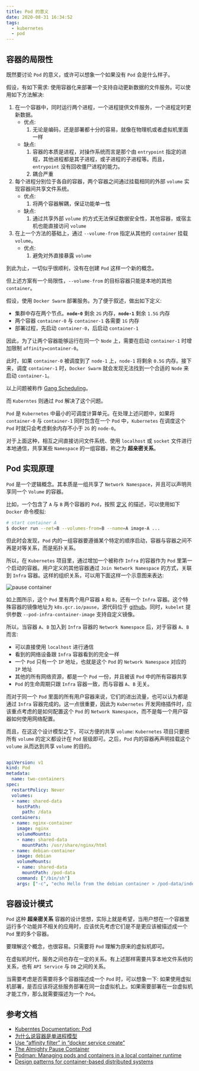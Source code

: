 ```yaml
---
title: Pod 的意义
date: 2020-08-31 16:34:52
tags:
  - kubernetes
  - pod
---
```


## 容器的局限性

既然要讨论 `Pod` 的意义，或许可以想象一个如果没有 `Pod` 会是什么样子。

假设，有如下需求: 使用容器化来部署一个支持自动更新数据的文件服务。可以使用如下方法解决:

1. 在一个容器中，同时运行两个进程，一个进程提供文件服务，一个进程定时更新数据。
    * 优点:
        1. 无论是编码，还是部署都十分的容易，就像在物理机或者虚拟机里面一样
    * 缺点:
        1. 容器的本质是进程，对操作系统而言是那个由 `entrypoint` 指定的进程，其他进程都是其子进程，或子进程的子进程等。而且，`entrypoint` 没有回收僵尸进程的能力。
        2. 耦合严重
1. 每个进程分别位于各自的容器，两个容器之间通过挂载相同的外部 `volume` 实现容器间共享文件系统。
    * 优点:
        1. 将两个容器解耦，保证功能单一性
    * 缺点:
        1. 通过共享外部 `volume` 的方式无法保证数据安全性，其他容器，或宿主机也能直接访问 `volume`
1. 在上一个方法的基础上，通过 `--volume-from` 指定从其他的 `container` 挂载 `volume`。
    * 优点:
        1. 避免对外直接暴露 `volume`

到此为止，一切似乎很顺利，没有在创建 `Pod` 这样一个新的概念。

但上述方案有一个局限性，`--volume-from` 的目标容器只能是本地的其他 `container`。

假设，使用 `Docker Swarm` 部署服务。为了便于叙述，做出如下定义:

* 集群中存在两个节点。**`node-0`** 剩余 `2G` 内存，**`node-1`** 剩余 `1.5G` 内存
* 两个容器 `container-0` 与 `container-1` 各需要 `1G` 内存
* 部署过程，先启动 `container-0`，后启动 `container-1`

因此，为了让两个容器能够运行在同一个 `Node` 上，需要在启动 `container-1` 时增加限制 `affinity=container-0`。

此时，如果 `container-0` 被调度到了 `node-1` 上，`node-1` 将剩余 `0.5G` 内存。接下来，调度 `container-1` 时，`Docker Swarm` 就会发现无法找到一个合适的 `Node` 来启动 `container-1`。

以上问题被称作 [Gang Scheduling](https://en.wikipedia.org/wiki/Gang_scheduling)。

而 `Kuberntes` 则通过 `Pod` 解决了这个问题。

`Pod` 是 `Kubernetes` 中最小的可调度计算单元。在处理上述问题中，如果将 `container-0` 与 `container-1` 同时包含在一个 `Pod` 中，`Kubernetes` 在调度这个 `Pod` 时就只会考虑剩余内存不小于 `2G` 的 `node-0`。

对于上面这种，相互之间直接访问文件系统、使用 `localhost` 或 `socket` 文件进行本地通信，共享某些 `Namespace` 的一组容器，称之为 **超亲密关系**。

## Pod 实现原理

`Pod` 是一个逻辑概念。其本质是一组共享了 `Network Namespace`，并且可以声明共享同一个 `Volume` 的容器。

比如，一个包含了 `A` 与 `B` 两个容器的 `Pod`，按照 [定义](https://kubernetes.io/docs/concepts/workloads/pods/#what-is-a-pod) 的描述，可以使用如下 `Docker` 命令模拟:

``` bash
# start container A
$ docker run --net=B --volumes-from=B --name=A image-A ...
```

但此时会发现，`Pod` 内的一组容器要遵循某个特定的顺序启动，容器与容器之间不再是对等关系，而是拓扑关系。

所以，在 `Kubernetes` 项目里，通过增加一个被称作 `Infra` 的容器作为 `Pod` 里第一个启动的容器。用户定义的其他容器通过 `Join Network Namespace` 的方式，关联到 `Infra` 容器。这样的组织关系，可以用下面这样一个示意图来表达:

![pause container](/images/why-do-we-need-pods/01.png)

如上图所示，这个 `Pod` 里有两个用户容器 `A` 和 `B`，还有一个 `Infra` 容器。这个特殊容器的镜像地址为 `k8s.gcr.io/pause`，源代码位于 [github](https://github.com/kubernetes/kubernetes/blob/master/build/pause/pause.c)。同时，`kubelet` 提供参数 `--pod-infra-container-image` 支持自定义镜像。

所以，当容器 `A`、`B` 加入到 `Infra` 容器的 `Network Namespace` 后，对于容器 `A`、`B` 而言:

* 可以直接使用 `localhost` 进行通信
* 看到的网络设备跟 `Infra` 容器看到的完全一样
* 一个 `Pod` 只有一个 `IP` 地址，也就是这个 `Pod` 的 `Network Namespace` 对应的 `IP` 地址
* 其他的所有网络资源，都是一个 `Pod` 一份，并且被该 `Pod` 中的所有容器共享
* `Pod` 的生命周期只跟 `Infra` 容器一致，而与容器 `A`、`B` 无关。

而对于同一个 `Pod` 里面的所有用户容器来说，它们的进出流量，也可以认为都是通过 `Infra` 容器完成的。这一点很重要，因此为 `Kubernetes` 开发网络插件时，应该重点考虑的是如何配置这个 `Pod` 的 `Network Namespace`，而不是每一个用户容器如何使用网络配置。

而且，在这这个设计模型之下，可以方便的共享 `volume`: `Kubernetes` 项目只要把所有 `volume` 的定义都设计在 `Pod` 层级即可。之后，`Pod` 内的容器再声明挂载这个 `volume` 从而达到共享 `volume` 的目的。

``` yml

apiVersion: v1
kind: Pod
metadata:
  name: two-containers
spec:
  restartPolicy: Never
  volumes:
  - name: shared-data
    hostPath:
      path: /data
  containers:
  - name: nginx-container
    image: nginx
    volumeMounts:
    - name: shared-data
      mountPath: /usr/share/nginx/html
  - name: debian-container
    image: debian
    volumeMounts:
    - name: shared-data
      mountPath: /pod-data
    command: ["/bin/sh"]
    args: ["-c", "echo Hello from the debian container > /pod-data/index.html"]
```

## 容器设计模式

`Pod` 这种 **超亲密关系** 容器的设计思想，实际上就是希望，当用户想在一个容器里运行多个功能并不相关的应用时，应该优先考虑它们是不是更应该被描述成一个 `Pod` 里的多个容器。

要理解这个概念，也很容易。只需要将 `Pod` 理解为原来的虚拟机即可。

在虚拟机时代，服务之间也存在一定的关系。有上述那样需要共享本地文件系统的关系，也有 `API Service` 与 `DB` 之间的关系。

当需要考虑是否需要将多个容器描述成一个 `Pod` 时，可以想象一下: 如果使用虚拟机部署，是否应该将这些服务部署在同一台虚拟机上。如果需要部署在一台虚拟机才能工作，那么就需要描述为一个 `Pod`。

## 参考文档

* [Kuberntes Documentation: Pod](https://kubernetes.io/docs/concepts/workloads/pods/)
* [为什么说容器是单进程模型](https://cloud.tencent.com/developer/article/1513369)
* [Use “affinity filter” in “docker service create”](https://forums.docker.com/t/use-affinity-filter-in-docker-service-create/78402)
* [The Almighty Pause Container](https://www.ianlewis.org/en/almighty-pause-container)
* [Podman: Managing pods and containers in a local container runtime](https://developers.redhat.com/blog/2019/01/15/podman-managing-containers-pods/)
* [Design patterns for container-based distributed systems](https://www.usenix.org/system/files/conference/hotcloud16/hotcloud16_burns.pdf)
